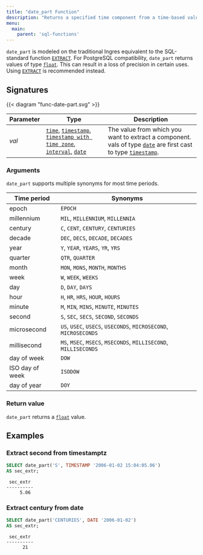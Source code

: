 ```yaml
---
title: "date_part Function"
description: "Returns a specified time component from a time-based value"
menu:
  main:
    parent: 'sql-functions'
---
```


`date_part` is modeled on the traditional Ingres equivalent to the SQL-standard 
function [`EXTRACT`](../extract). For PostgreSQL compatibility, `date_part` returns values of type
[`float`](../../types/float). This can result in a loss of precision in certain uses. Using 
[`EXTRACT`](../extract) is recommended instead.

## Signatures

{{< diagram "func-date-part.svg" >}}

Parameter | Type                                                                                                                                                          | Description
----------|---------------------------------------------------------------------------------------------------------------------------------------------------------------|------------
_val_ | [`time`](../../types/time), [`timestamp`](../../types/timestamp), [`timestamp with time zone`](../../types/timestamptz), [`interval`](../../types/interval), [`date`](../../types/date) | The value from which you want to extract a component. vals of type [`date`](../../types/date) are first cast to type [`timestamp`](../../types/timestamp).

### Arguments

`date_part` supports multiple synonyms for most time periods.

Time period | Synonyms
------------|---------
epoch | `EPOCH`
millennium   | `MIL`, `MILLENNIUM`, `MILLENNIA`
century | `C`, `CENT`, `CENTURY`, `CENTURIES`
decade  |  `DEC`, `DECS`, `DECADE`, `DECADES`
year | `Y`, `YEAR`, `YEARS`, `YR`, `YRS`
quarter  | `QTR`, `QUARTER`
month | `MON`, `MONS`, `MONTH`, `MONTHS`
week | `W`, `WEEK`, `WEEKS`
day  | `D`, `DAY`, `DAYS`
hour   |`H`, `HR`, `HRS`, `HOUR`, `HOURS`
minute | `M`, `MIN`, `MINS`, `MINUTE`, `MINUTES`
second | `S`, `SEC`, `SECS`, `SECOND`, `SECONDS`
microsecond  | `US`, `USEC`, `USECS`, `USECONDS`, `MICROSECOND`, `MICROSECONDS`
millisecond | `MS`, `MSEC`, `MSECS`, `MSECONDS`, `MILLISECOND`, `MILLISECONDS`
day of week |`DOW`
ISO day of week | `ISODOW`
day of year | `DOY`

### Return value

`date_part` returns a [`float`](../../types/float) value.

## Examples

### Extract second from timestamptz

```sql
SELECT date_part('S', TIMESTAMP '2006-01-02 15:04:05.06')
AS sec_extr;
```
```nofmt
 sec_extr
----------
     5.06
```

### Extract century from date

```sql
SELECT date_part('CENTURIES', DATE '2006-01-02')
AS sec_extr;
```
```nofmt
 sec_extr
----------
      21
```
